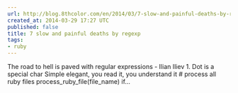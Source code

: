 ```yaml
---
url: http://blog.8thcolor.com/en/2014/03/7-slow-and-painful-deaths-by-regexp/
created_at: 2014-03-29 17:27 UTC
published: false
title: 7 slow and painful deaths by regexp
tags:
- ruby
---
```


The road to hell is paved with regular expressions - Ilian Iliev 1. Dot is a special char Simple elegant, you read it, you understand it # process all ruby files process_ruby_file(file_name) if…
